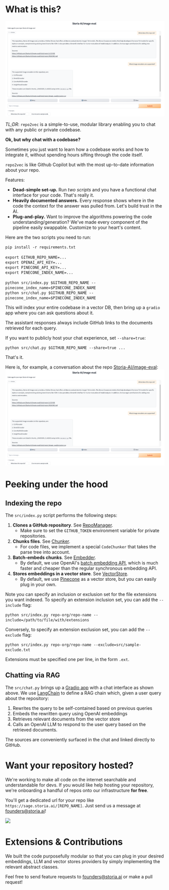 # What is this?

![screenshot](assets/chat_screenshot.png)

*TL;DR*: `repo2vec` is a simple-to-use, modular library enabling you to chat with any public or private codebase.

**Ok, but why chat with a codebase?**

Sometimes you just want to learn how a codebase works and how to integrate it, without spending hours sifting through
the code itself. 

`repo2vec` is like Github Copilot but with the most up-to-date information about your repo. 

Features: 
- **Dead-simple set-up.** Run *two scripts* and you have a functional chat interface for your code. That's really it.
- **Heavily documented answers.** Every response shows where in the code the context for the answer was pulled from. Let's build trust in the AI.
- **Plug-and-play.** Want to improve the algorithms powering the code understanding/generation? We've made every component of the pipeline easily swappable. Customize to your heart's content.

Here are the two scripts you need to run:
```
pip install -r requirements.txt

export GITHUB_REPO_NAME=...
export OPENAI_API_KEY=...
export PINECONE_API_KEY=...
export PINECONE_INDEX_NAME=...

python src/index.py $GITHUB_REPO_NAME --pinecone_index_name=$PINECONE_INDEX_NAME
python src/chat.py $GITHUB_REPO_NAME --pinecone_index_name=$PINECONE_INDEX_NAME
```
This will index your entire codebase in a vector DB, then bring up a `gradio` app where you can ask questions about it. 

The assistant responses always include GitHub links to the documents retrieved for each query.

If you want to publicly host your chat experience, set `--share=true`:
```
python src/chat.py $GITHUB_REPO_NAME --share=true ...
```

That's it.

Here is, for example, a conversation about the repo [Storia-AI/image-eval](https://github.com/Storia-AI/image-eval):
![screenshot](assets/chat_screenshot.png)

# Peeking under the hood

## Indexing the repo
The `src/index.py` script performs the following steps:
1. **Clones a GitHub repository**. See [RepoManager](src/repo_manager.py).
    - Make sure to set the `GITHUB_TOKEN` environment variable for private repositories.
2. **Chunks files**. See [Chunker](src/chunker.py).
    - For code files, we implement a special `CodeChunker` that takes the parse tree into account.
3. **Batch-embeds chunks**. See [Embedder](src/embedder.py).
    - By default, we use OpenAI's [batch embedding API](https://platform.openai.com/docs/guides/batch/overview), which is much faster and cheaper than the regular synchronous embedding API.
4. **Stores embeddings in a vector store**. See [VectorStore](src/vector_store.py).
    - By default, we use [Pinecone](https://pinecone.io) as a vector store, but you can easily plug in your own.

Note you can specify an inclusion or exclusion set for the file extensions you want indexed. To specify an extension inclusion set, you can add the `--include` flag:
```
python src/index.py repo-org/repo-name --include=/path/to/file/with/extensions
```
Conversely, to specify an extension exclusion set, you can add the `--exclude` flag:
```
python src/index.py repo-org/repo-name --exclude=src/sample-exclude.txt
```
Extensions must be specified one per line, in the form `.ext`.

## Chatting via RAG
The `src/chat.py` brings up a [Gradio app](https://www.gradio.app/) with a chat interface as shown above. We use [LangChain](https://langchain.com) to define a RAG chain which, given a user query about the repository:

1. Rewrites the query to be self-contained based on previous queries
2. Embeds the rewritten query using OpenAI embeddings
3. Retrieves relevant documents from the vector store
4. Calls an OpenAI LLM to respond to the user query based on the retrieved documents.

The sources are conveniently surfaced in the chat and linked directly to GitHub.

# Want your repository hosted?

We're working to make all code on the internet searchable and understandable for devs. If you would like help hosting
your repository, we're onboarding a handful of repos onto our infrastructure **for free**. 

You'll get a dedicated url for your repo like `https://sage.storia.ai/[REPO_NAME]`. Just send us a message at [founders@storia.ai](mailto:founders@storia.ai)!

![](assets/sage.gif)

# Extensions & Contributions
We built the code purposefully modular so that you can plug in your desired embeddings, LLM and vector stores providers by simply implementing the relevant abstract classes.

Feel free to send feature requests to [founders@storia.ai](mailto:founders@storia.ai) or make a pull request!
